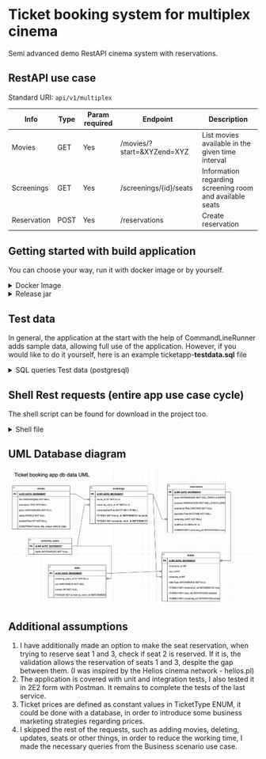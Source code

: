 # Ticket booking system for multiplex cinema
Semi advanced demo RestAPI cinema system with reservations.

## RestAPI use case
Standard URI: `api/v1/multiplex`

| Info | Type | Param required | Endpoint | Description |
| ---- | - | - | -------------| -----------------|
| Movies | GET | Yes | /movies/?start=&XYZend=XYZ | List movies available in the given time interval |
| Screenings | GET | Yes | /screenings/{id}/seats | Information regarding screening room and available seats |
| Reservation | POST | Yes | /reservations | Create reservation |

## Getting started with build application
You can choose your way, run it with docker image or by yourself.

<details><summary>Docker Image</summary>
<p>

Go with simple docker command:

```docker
docker run --name ticket-app --publish 8080:8080 --network=ticket -e SPRING_DATASOURCE_USERNAME=patryk -e SPRING_DATASOURCE_URL=jdbc:postgresql://ticket-postgres:5432/multiplex -e SPRING_DATASOURCE_PASSWORD=password -d patrykpszeniczny/ticket-booking-app
```
Depending on your needs, I still leave the command to inicialize the postgres container
```docker
docker run --name ticket-postgres --publish 5432:5432 --network=ticket -e POSTGRES_PASSWORD=password -e POSTGRES_USER=patryk -e POSTGRES_DB=multiplex -d postgres
```

</p> </details>
<details><summary>Release jar</summary>
<p>

1. Download the latest release
2. Run application (remember about overwritting postgres db datasource)
Example:
```command
java -jar ticket.jar --spring.datasource.password=yourPass
```
</p>
</details>

## Test data
In general, the application at the start with the help of CommandLineRunner adds sample data, allowing full use of the application. However, if you would like to do it yourself, here is an example ticketapp-**testdata.sql** file
<details><summary>SQL queries Test data (postgresql)</summary>


```sql
INSERT INTO movies (id, title, description, genre, rating, duration_time) VALUES
(1, 'Avengers: Infinity War', 'The Avengers must stop Thanos...', 'Action', 8.5, 160),
(2, 'The Godfather', 'The aging patriarch of an organized crime dynasty...', 'Drama', 9.2, 125),
(3, 'Forrest Gump', 'The presidencies of Kennedy and Johnson...', 'Drama', 8.8, 110);

INSERT INTO screening_rooms (id, name) VALUES
(1, 'Room A'),
(2, 'Room B'),
(3, 'Room C');

INSERT INTO screenings (id, movie_id, screening_room_id, screening_start_time) VALUES (1, 1, 1, '2023-11-10 15:00:00');
INSERT INTO screenings (id, movie_id, screening_room_id, screening_start_time) VALUES (2, 2, 2, '2023-11-10 20:00:00');
INSERT INTO screenings (id, movie_id, screening_room_id, screening_start_time) VALUES (3, 3, 1, '2023-11-10 13:00:00');
INSERT INTO screenings (id, movie_id, screening_room_id, screening_start_time) VALUES (3, 4, 3, '2023-11-10 14:00:00');

INSERT INTO seats(id, number, screening_room_id, row) VALUES (1, 1, 1, 'I');
INSERT INTO seats(id, number, screening_room_id, row) VALUES (2, 2, 1, 'I');
INSERT INTO seats(id, number, screening_room_id, row) VALUES (3, 3, 1, 'I');
INSERT INTO seats(id, number, screening_room_id, row) VALUES (4, 4, 1, 'I');
INSERT INTO seats(id, number, screening_room_id, row) VALUES (5, 5, 1, 'I');
```
</details>

## Shell Rest requests (entire app use case cycle)
The shell script can be found for download in the project too.

<details><summary>Shell file</summary>


```bash
#!/bin/bash

# Wyświetlenie filmów wraz z czasami ich wyświetlania (use case 1 & 2)
echo "Komentarz: wyświetlenie filmów wraz z czasami ich wyświetlania w przedziale czasowym (use case 1 & 2)"
curl --location 'http://localhost:8080/api/v1/multiplex/movies?start=2023-11-10T10%3A00%3A00&end=2023-11-10T17%3A00%3A00'
echo -e "\n"

# Przerwa między żądaniami
sleep 1

# Wyświetlenie dostępnych siedzeń i nazwy pokoju (use case 3 & 4)
echo "Komentarz: wyświetlenie dostępnych siedzeń i nazwa pokoju (use case 3 & 4)"
curl --location 'http://localhost:8080/api/v1/multiplex/screenings/1/seats'
echo -e "\n"

# Przerwa między żądaniami
sleep 1

# Stworzenie rezerwacji (use case 5 & 6)
echo "Komentarz: stworzenie rezerwacji (use case 5 & 6)"
curl --location 'http://localhost:8080/api/v1/multiplex/reservations' \
--header 'Content-Type: application/json' \
--data '{
  "name": "Jon",
  "surname": "pszeniczny-Gokk",
  "screeningId": 1,
  "tickets": [
    {
      "seatId": 1,
      "ticketType": "ADULT"
    },
    {
      "seatId": 2,
      "ticketType": "ADULT"
    }
  ]
}'
echo -e "\n"

# Przerwa między żądaniami
sleep 1

# Walidacja rezerwacji (proba rezerwacji juz zajetego miejsca)
echo "Walidacja rezerwacji 1: Proba rezerwacji miejsca zajetego"
curl --location 'http://localhost:8080/api/v1/multiplex/reservations' \
--header 'Content-Type: application/json' \
--data '{
  "name": "Patryk",
  "surname": "Pszeniczny-Gokk",
  "screeningId": 1,
  "tickets": [
    {
      "seatId": 1,
      "ticketType": "ADULT"
    }
  ]
}'
echo -e "\n"

# Przerwa między wątkami
sleep 1

# Walidacja rezerwacji (proba pozostawienia pustego niezarezerwowanego przez nikogo miejsca, miedzy rezerwacjami)
echo "Walidacja rezerwacji 2: Proba pozostawienia wolnego miejsca miedzy rezerwowanymi, ktore nie jest zarezerwowane"
curl --location 'http://localhost:8080/api/v1/multiplex/reservations' \
--header 'Content-Type: application/json' \
--data '{
  "name": "Patryk",
  "surname": "Pszeniczny-Gokk",
  "screeningId": 1,
  "tickets": [
    {
      "seatId": 3,
      "ticketType": "ADULT"
    },
    {
      "seatId": 5,
      "ticketType": "ADULT"
    }
  ]
}'
echo -e "\n"

# Przerwa między wątkami
sleep 1

# Walidacja rezerwacji (proba rezerwacji z imieniem oraz nazwiskiem zaczynajacych sie z malej litery)
echo "Walidacja rezerwacji 3: Proba rezerwacji z imieniem oraz nazwiskiem zaczynajacych sie z malej litery"
curl --location 'http://localhost:8080/api/v1/multiplex/reservations' \
--header 'Content-Type: application/json' \
--data '{
  "name": "patryk",
  "surname": "pszeniczny-Gokk",
  "screeningId": 1,
  "tickets": [
    {
      "seatId": 3,
      "ticketType": "ADULT"
    }
  ]
}'
echo -e "\n"
```
</details>

## UML Database diagram
![image](https://github.com/patryk-pszeniczny/ticket-booking-app/blob/main/diagram_uml.png)

## Additional assumptions 
1. I have additionally made an option to make the seat reservation, when trying to reserve seat 1 and 3, check if seat 2 is reserved. If it is, the validation allows the reservation of seats 1 and 3, despite the gap between them. (I was inspired by the Helios cinema network - helios.pl)
2. The application is covered with unit and integration tests, I also tested it in 2E2 form with Postman. It remains to complete the tests of the last service.
3. Ticket prices are defined as constant values in TicketType ENUM, it could be done with a database, in order to introduce some business marketing strategies regarding prices.
4. I skipped the rest of the requests, such as adding movies, deleting, updates, seats or other things, in order to reduce the working time, I made the necessary queries from the Business scenario use case.




























